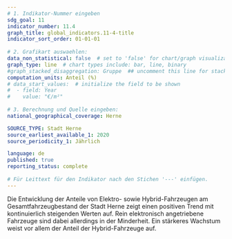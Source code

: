 ```yaml
---
# 1. Indikator-Nummer eingeben 
sdg_goal: 11
indicator_number: 11.4
graph_title: global_indicators.11-4-title
indicator_sort_order: 01-01-01
 
# 2. Grafikart auswaehlen: 
data_non_statistical: false  # set to 'false' for chart/graph visualization 
graph_type: line  # chart types include: bar, line, binary 
#graph_stacked_disaggregation: Gruppe  ## uncomment this line for stacked bars. eplace 'Geschlecht' with the field of aggregation. 
computation_units: Anteil (%)
# data_start_values:  # initialize the field to be shown  
#  - field: Year
#    value: "€/m²"
 
# 3. Berechnung und Quelle eingeben: 
national_geographical_coverage: Herne

SOURCE_TYPE: Stadt Herne
source_earliest_available_1: 2020
source_periodicity_1: Jährlich

language: de   
published: true 
reporting_status: complete
 
# Für Leittext für den Indikator nach den Stichen '---' einfügen. 
---
```

Die Entwicklung der Anteile von Elektro- sowie Hybrid-Fahrzeugen am Gesamtfahrzeugbestand der Stadt Herne zeigt einen positiven Trend mit kontinuierlich steigenden Werten auf. Rein elektronisch angetriebene Fahrzeuge sind dabei allerdings in der Minderheit. Ein stärkeres Wachstum weist vor allem der Anteil der Hybrid-Fahrzeuge auf. <br>
